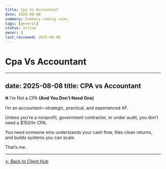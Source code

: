 ```yaml
---
title: Cpa Vs Accountant
date: 2025-08-08
summary: Summary coming soon.
tags: [general]
status: active
owner: Q
last_reviewed: 2025-08-08
---
```

# Cpa Vs Accountant

---
date: 2025-08-08
title: CPA vs Accountant
---
❌ I’m Not a CPA **(And You Don’t Need One)**

I’m an accountant—strategic, practical, and experienced AF.

Unless you're a nonprofit, government contractor, or under audit, you don’t need a $150/hr CPA.

You need someone who understands your cash flow, files clean returns, and builds systems you can scale.

That’s me.

---
[← Back to Client Hub](https://www.builtbyrays.com/Client-Vault/portal)
